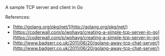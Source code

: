 A sample TCP server and client in Go

References:

- [http://golang.org/pkg/net/](http://golang.org/pkg/net/)
- [https://coderwall.com/p/wohavg/creating-a-simple-tcp-server-in-go](https://coderwall.com/p/wohavg/creating-a-simple-tcp-server-in-go)
- [http://www.badgerr.co.uk/2011/06/20/golang-away-tcp-chat-server/](http://www.badgerr.co.uk/2011/06/20/golang-away-tcp-chat-server/)
